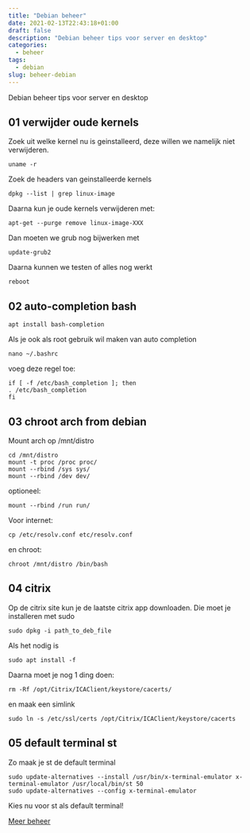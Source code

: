 ```yaml
---
title: "Debian beheer"
date: 2021-02-13T22:43:18+01:00
draft: false
description: "Debian beheer tips voor server en desktop"
categories:
  - beheer
tags:
  - debian
slug: beheer-debian
---
```


Debian beheer tips voor server en desktop

<!--more-->

## 01 verwijder oude kernels

Zoek uit welke kernel nu is geinstalleerd, deze willen we namelijk niet verwijderen.

    uname -r

Zoek de headers van geinstalleerde kernels

    dpkg --list | grep linux-image

Daarna kun je oude kernels verwijderen met:

    apt-get --purge remove linux-image-XXX

Dan moeten we grub nog bijwerken met

    update-grub2

Daarna kunnen we testen of alles nog werkt

    reboot

## 02 auto-completion bash

    apt install bash-completion

Als je ook als root gebruik wil maken van auto completion

    nano ~/.bashrc

voeg deze regel toe:

    if [ -f /etc/bash_completion ]; then
    . /etc/bash_completion
    fi

## 03 chroot arch from debian

Mount arch op /mnt/distro

    cd /mnt/distro
    mount -t proc /proc proc/
    mount --rbind /sys sys/
    mount --rbind /dev dev/

optioneel:

    mount --rbind /run run/

Voor internet:

    cp /etc/resolv.conf etc/resolv.conf

en chroot:

    chroot /mnt/distro /bin/bash

## 04 citrix

Op de citrix site kun je de laatste citrix app downloaden.
Die moet je installeren met sudo

    sudo dpkg -i path_to_deb_file

Als het nodig is

    sudo apt install -f

Daarna moet je nog 1 ding doen:

    rm -Rf /opt/Citrix/ICAClient/keystore/cacerts/

en maak een simlink

    sudo ln -s /etc/ssl/certs /opt/Citrix/ICAClient/keystore/cacerts

## 05 default terminal st

Zo maak je st de default terminal

    sudo update-alternatives --install /usr/bin/x-terminal-emulator x-terminal-emulator /usr/local/bin/st 50
    sudo update-alternatives --config x-terminal-emulator

Kies nu voor st als default terminal!

[Meer beheer](/categories/beheer)
